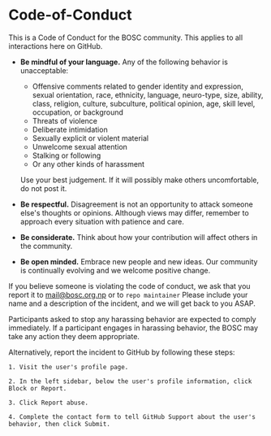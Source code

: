 # Code-of-Conduct

This is a Code of Conduct for the BOSC community. This applies to all interactions here on GitHub.

- **Be mindful of your language.** Any of the following behavior is unacceptable:

  - Offensive comments related to gender identity and expression, sexual orientation, race, ethnicity, language, neuro-type, size, ability, class, religion, culture, subculture, political opinion, age, skill level, occupation, or background
  - Threats of violence
  - Deliberate intimidation
  - Sexually explicit or violent material
  - Unwelcome sexual attention
  - Stalking or following
  - Or any other kinds of harassment

  Use your best judgement. If it will possibly make others uncomfortable, do not post it.

- **Be respectful.** Disagreement is not an opportunity to attack someone else's thoughts or opinions. Although views may differ, remember to approach every situation with patience and care.
- **Be considerate.** Think about how your contribution will affect others in the community.
- **Be open minded.** Embrace new people and new ideas. Our community is continually evolving and we welcome positive change.

If you believe someone is violating the code of conduct, we ask that you report it to [mail@bosc.org.np](mailto:mail@bosc.org.np) or to `repo maintainer` Please include your name and a description of the incident, and we will get back to you ASAP.

Participants asked to stop any harassing behavior are expected to comply immediately. If a participant engages in harassing behavior, the BOSC may take any action they deem appropriate.

Alternatively, report the incident to GitHub by following these steps:

    1. Visit the user's profile page.

    2. In the left sidebar, below the user's profile information, click Block or Report.

    3. Click Report abuse.

    4. Complete the contact form to tell GitHub Support about the user's behavior, then click Submit.
